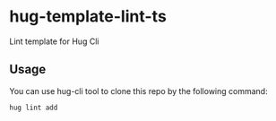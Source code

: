 # hug-template-lint-ts

Lint template for Hug Cli

## Usage

You can use hug-cli tool to clone this repo by the following command:

```bash
hug lint add
```

